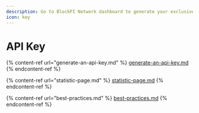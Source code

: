 ```yaml
---
description: Go to BlockPI Network dashboard to generate your exclusive RPC endpoints.
icon: key
---
```


# API Key

{% content-ref url="generate-an-api-key.md" %}
[generate-an-api-key.md](generate-an-api-key.md)
{% endcontent-ref %}

{% content-ref url="statistic-page.md" %}
[statistic-page.md](statistic-page.md)
{% endcontent-ref %}

{% content-ref url="best-practices.md" %}
[best-practices.md](best-practices.md)
{% endcontent-ref %}
